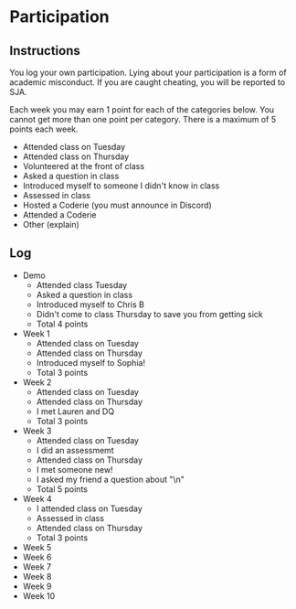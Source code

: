 Participation
=============

## Instructions ##

You log your own participation. Lying about your participation is a form of
academic misconduct. If you are caught cheating, you will be reported to SJA.

Each week you may earn 1 point for each of the categories below. You cannot get
more than one point per category. There is a maximum of 5 points each week.

+ Attended class on Tuesday
+ Attended class on Thursday
+ Volunteered at the front of class
+ Asked a question in class
+ Introduced myself to someone I didn't know in class
+ Assessed in class
+ Hosted a Coderie (you must announce in Discord)
+ Attended a Coderie
+ Other (explain)

## Log ##

- Demo
	+ Attended class Tuesday
	+ Asked a question in class
	+ Introduced myself to Chris B
	+ Didn't come to class Thursday to save you from getting sick
	+ Total 4 points
- Week 1
	+ Attended class on Tuesday
	+ Attended class on Thursday
	+ Introduced myself to Sophia!
	+ Total 3 points
- Week 2
	+ Attended class on Tuesday
	+ Attended class on Thursday
	+ I met Lauren and DQ
	+ Total 3 points
- Week 3
	+ Attended class on Tuesday
	+ I did an assessmemt
	+ Attended class on Thursday
	+ I met someone new! 
	+ I asked my friend a question about "\n"
	+ Total 5 points
- Week 4
	+ I attended class on Tuesday
	+ Assessed in class
	+ Attended class on Thursday
	+ Total 3 points
- Week 5
- Week 6
- Week 7
- Week 8
- Week 9
- Week 10
